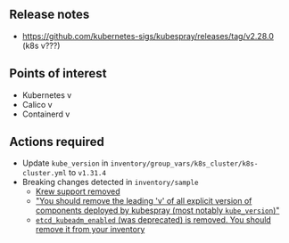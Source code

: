 ## Release notes

- https://github.com/kubernetes-sigs/kubespray/releases/tag/v2.28.0 (k8s v???)
## Points of interest

- Kubernetes v
- Calico v
- Containerd v
## Actions required

- Update `kube_version` in `inventory/group_vars/k8s_cluster/k8s-cluster.yml` to `v1.31.4`
- Breaking changes detected in `inventory/sample`
	- [Krew support removed](inventory/sample/group_vars/k8s_cluster/addons.yml)
	-  ["You should remove the leading 'v' of all explicit version of components deployed by kubespray (most notably `kube_version`)"](https://github.com/kubernetes-sigs/kubespray/pull/11890)
	- [`etcd_kubeadm_enabled` (was deprecated) is removed. You should remove it from your inventory](https://github.com/kubernetes-sigs/kubespray/pull/11901)